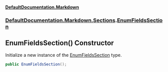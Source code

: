 #### [DefaultDocumentation.Markdown](index.md 'index')
### [DefaultDocumentation.Markdown.Sections](index.md#DefaultDocumentation.Markdown.Sections 'DefaultDocumentation.Markdown.Sections').[EnumFieldsSection](EnumFieldsSection.md 'DefaultDocumentation.Markdown.Sections.EnumFieldsSection')

## EnumFieldsSection() Constructor

Initialize a new instance of the [EnumFieldsSection](EnumFieldsSection.md 'DefaultDocumentation.Markdown.Sections.EnumFieldsSection') type.

```csharp
public EnumFieldsSection();
```